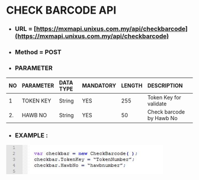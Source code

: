 # CHECK BARCODE API

* ### URL = [https://mxmapi.unixus.com.my/api/checkbarcode](https://mxmapi.unixus.com.my/api/checkbarcode)

* ### Method = POST

* ### PARAMETER

| NO | PARAMETER | DATA TYPE | MANDATORY | LENGTH | DESCRIPTION |
| :--- | :--- | :--- | :--- | :--- | :--- |
| 1 | TOKEN KEY | String | YES | 255 | Token Key for validate |
| 2. | HAWB NO | String | YES | 50 | Check barcode by Hawb No |

* ### EXAMPLE :

![](/assets/checkbc.JPG)

